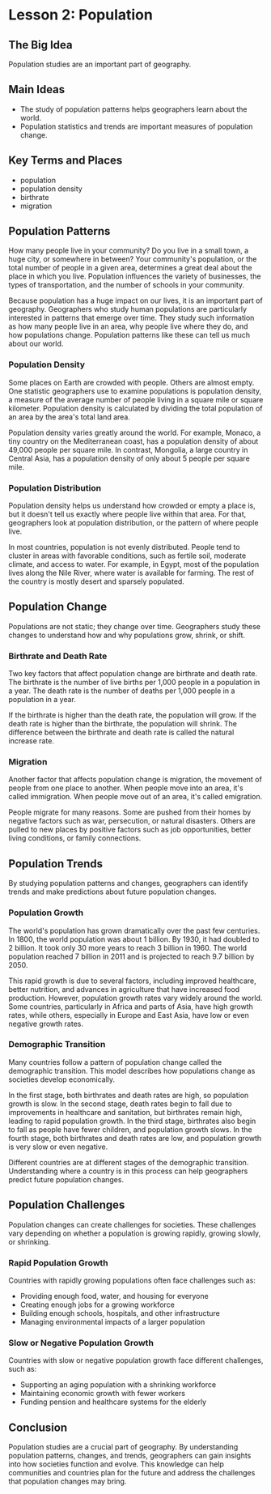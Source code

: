 # Lesson 2: Population

## The Big Idea
Population studies are an important part of geography.

## Main Ideas
- The study of population patterns helps geographers learn about the world.
- Population statistics and trends are important measures of population change.

## Key Terms and Places
- population
- population density
- birthrate
- migration

## Population Patterns

How many people live in your community? Do you live in a small town, a huge city, or somewhere in between? Your community's population, or the total number of people in a given area, determines a great deal about the place in which you live. Population influences the variety of businesses, the types of transportation, and the number of schools in your community.

Because population has a huge impact on our lives, it is an important part of geography. Geographers who study human populations are particularly interested in patterns that emerge over time. They study such information as how many people live in an area, why people live where they do, and how populations change. Population patterns like these can tell us much about our world.

### Population Density

Some places on Earth are crowded with people. Others are almost empty. One statistic geographers use to examine populations is population density, a measure of the average number of people living in a square mile or square kilometer. Population density is calculated by dividing the total population of an area by the area's total land area.

Population density varies greatly around the world. For example, Monaco, a tiny country on the Mediterranean coast, has a population density of about 49,000 people per square mile. In contrast, Mongolia, a large country in Central Asia, has a population density of only about 5 people per square mile.

### Population Distribution

Population density helps us understand how crowded or empty a place is, but it doesn't tell us exactly where people live within that area. For that, geographers look at population distribution, or the pattern of where people live.

In most countries, population is not evenly distributed. People tend to cluster in areas with favorable conditions, such as fertile soil, moderate climate, and access to water. For example, in Egypt, most of the population lives along the Nile River, where water is available for farming. The rest of the country is mostly desert and sparsely populated.

## Population Change

Populations are not static; they change over time. Geographers study these changes to understand how and why populations grow, shrink, or shift.

### Birthrate and Death Rate

Two key factors that affect population change are birthrate and death rate. The birthrate is the number of live births per 1,000 people in a population in a year. The death rate is the number of deaths per 1,000 people in a population in a year.

If the birthrate is higher than the death rate, the population will grow. If the death rate is higher than the birthrate, the population will shrink. The difference between the birthrate and death rate is called the natural increase rate.

### Migration

Another factor that affects population change is migration, the movement of people from one place to another. When people move into an area, it's called immigration. When people move out of an area, it's called emigration.

People migrate for many reasons. Some are pushed from their homes by negative factors such as war, persecution, or natural disasters. Others are pulled to new places by positive factors such as job opportunities, better living conditions, or family connections.

## Population Trends

By studying population patterns and changes, geographers can identify trends and make predictions about future population changes.

### Population Growth

The world's population has grown dramatically over the past few centuries. In 1800, the world population was about 1 billion. By 1930, it had doubled to 2 billion. It took only 30 more years to reach 3 billion in 1960. The world population reached 7 billion in 2011 and is projected to reach 9.7 billion by 2050.

This rapid growth is due to several factors, including improved healthcare, better nutrition, and advances in agriculture that have increased food production. However, population growth rates vary widely around the world. Some countries, particularly in Africa and parts of Asia, have high growth rates, while others, especially in Europe and East Asia, have low or even negative growth rates.

### Demographic Transition

Many countries follow a pattern of population change called the demographic transition. This model describes how populations change as societies develop economically.

In the first stage, both birthrates and death rates are high, so population growth is slow. In the second stage, death rates begin to fall due to improvements in healthcare and sanitation, but birthrates remain high, leading to rapid population growth. In the third stage, birthrates also begin to fall as people have fewer children, and population growth slows. In the fourth stage, both birthrates and death rates are low, and population growth is very slow or even negative.

Different countries are at different stages of the demographic transition. Understanding where a country is in this process can help geographers predict future population changes.

## Population Challenges

Population changes can create challenges for societies. These challenges vary depending on whether a population is growing rapidly, growing slowly, or shrinking.

### Rapid Population Growth

Countries with rapidly growing populations often face challenges such as:
- Providing enough food, water, and housing for everyone
- Creating enough jobs for a growing workforce
- Building enough schools, hospitals, and other infrastructure
- Managing environmental impacts of a larger population

### Slow or Negative Population Growth

Countries with slow or negative population growth face different challenges, such as:
- Supporting an aging population with a shrinking workforce
- Maintaining economic growth with fewer workers
- Funding pension and healthcare systems for the elderly

## Conclusion

Population studies are a crucial part of geography. By understanding population patterns, changes, and trends, geographers can gain insights into how societies function and evolve. This knowledge can help communities and countries plan for the future and address the challenges that population changes may bring.